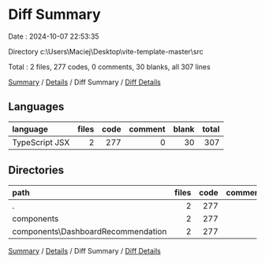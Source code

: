 # Diff Summary

Date : 2024-10-07 22:53:35

Directory c:\\Users\\Maciej\\Desktop\\vite-template-master\\src

Total : 2 files,  277 codes, 0 comments, 30 blanks, all 307 lines

[Summary](results.md) / [Details](details.md) / Diff Summary / [Diff Details](diff-details.md)

## Languages
| language | files | code | comment | blank | total |
| :--- | ---: | ---: | ---: | ---: | ---: |
| TypeScript JSX | 2 | 277 | 0 | 30 | 307 |

## Directories
| path | files | code | comment | blank | total |
| :--- | ---: | ---: | ---: | ---: | ---: |
| . | 2 | 277 | 0 | 30 | 307 |
| components | 2 | 277 | 0 | 30 | 307 |
| components\\DashboardRecommendation | 2 | 277 | 0 | 30 | 307 |

[Summary](results.md) / [Details](details.md) / Diff Summary / [Diff Details](diff-details.md)